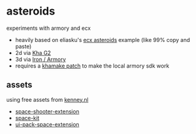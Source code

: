 # asteroids

experiments with armory and ecx

- heavily based on eliasku's [ecx asteroids](https://github.com/eliasku/ecx-richardlord-asteroids) example (like 99% copy and paste)
- 2d via [Kha G2](https://github.com/kode/kha)
- 3d via [Iron / Armory](https://github.com/armory3d/armory)
- requires a [khamake patch](https://github.com/Kode/khamake/pull/158) to make the local armory sdk work

## assets

using free assets from [kenney.nl](https://www.kenney.nl)

- [space-shooter-extension](https://opengameart.org/content/space-shooter-extension-250)
- [space-kit](https://opengameart.org/content/space-kit)
- [ui-pack-space-extension](https://opengameart.org/content/ui-pack-space-extension)
